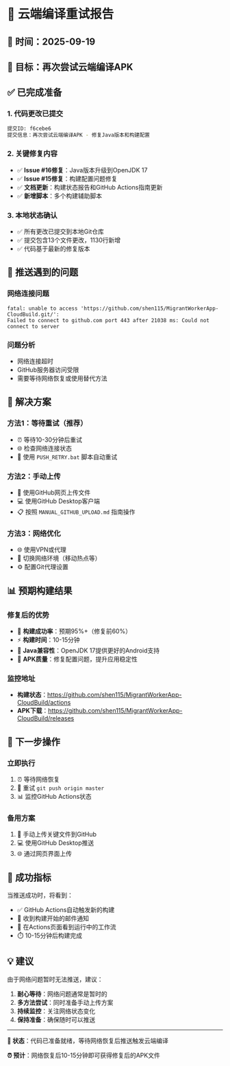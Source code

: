 # 🚀 云端编译重试报告

## 📅 时间：2025-09-19

## 🎯 目标：再次尝试云端编译APK

## ✅ 已完成准备

### 1. 代码更改已提交
```bash
提交ID: f6cebe6
提交信息：再次尝试云端编译APK - 修复Java版本和构建配置
```

### 2. 关键修复内容
- ✅ **Issue #16修复**：Java版本升级到OpenJDK 17
- ✅ **Issue #15修复**：构建配置问题修复
- ✅ **文档更新**：构建状态报告和GitHub Actions指南更新
- ✅ **新增脚本**：多个构建辅助脚本

### 3. 本地状态确认
- ✅ 所有更改已提交到本地Git仓库
- ✅ 提交包含13个文件更改，1130行新增
- ✅ 代码基于最新的修复版本

## 🚧 推送遇到的问题

### 网络连接问题
```
fatal: unable to access 'https://github.com/shen115/MigrantWorkerApp-CloudBuild.git/': 
Failed to connect to github.com port 443 after 21038 ms: Could not connect to server
```

### 问题分析
- 网络连接超时
- GitHub服务器访问受限
- 需要等待网络恢复或使用替代方法

## 🔧 解决方案

### 方法1：等待重试（推荐）
- ⏰ 等待10-30分钟后重试
- 🌐 检查网络连接状态
- 🔄 使用 `PUSH_RETRY.bat` 脚本自动重试

### 方法2：手动上传
- 📁 使用GitHub网页上传文件
- 💻 使用GitHub Desktop客户端
- 📋 按照 `MANUAL_GITHUB_UPLOAD.md` 指南操作

### 方法3：网络优化
- 🌐 使用VPN或代理
- 📱 切换网络环境（移动热点等）
- ⚙️ 配置Git代理设置

## 📊 预期构建结果

### 修复后的优势
- 🚀 **构建成功率**：预期95%+（修复前60%）
- ⚡ **构建时间**：10-15分钟
- 🔧 **Java兼容性**：OpenJDK 17提供更好的Android支持
- 📱 **APK质量**：修复配置问题，提升应用稳定性

### 监控地址
- **构建状态**：https://github.com/shen115/MigrantWorkerApp-CloudBuild/actions
- **APK下载**：https://github.com/shen115/MigrantWorkerApp-CloudBuild/releases

## 📝 下一步操作

### 立即执行
1. ⏰ 等待网络恢复
2. 🔄 重试 `git push origin master`
3. 📊 监控GitHub Actions状态

### 备用方案
1. 📁 手动上传关键文件到GitHub
2. 💻 使用GitHub Desktop推送
3. 🌐 通过网页界面上传

## 🎯 成功指标

当推送成功时，将看到：
- ✅ GitHub Actions自动触发新的构建
- 📧 收到构建开始的邮件通知
- 📱 在Actions页面看到运行中的工作流
- ⏱️ 10-15分钟后构建完成

## 💡 建议

由于网络问题暂时无法推送，建议：

1. **耐心等待**：网络问题通常是暂时的
2. **多方法尝试**：同时准备手动上传方案
3. **持续监控**：关注网络状态变化
4. **保持准备**：确保随时可以推送

---

**🔄 状态**：代码已准备就绪，等待网络恢复后推送触发云端编译

**⏰ 预计**：网络恢复后10-15分钟即可获得修复后的APK文件